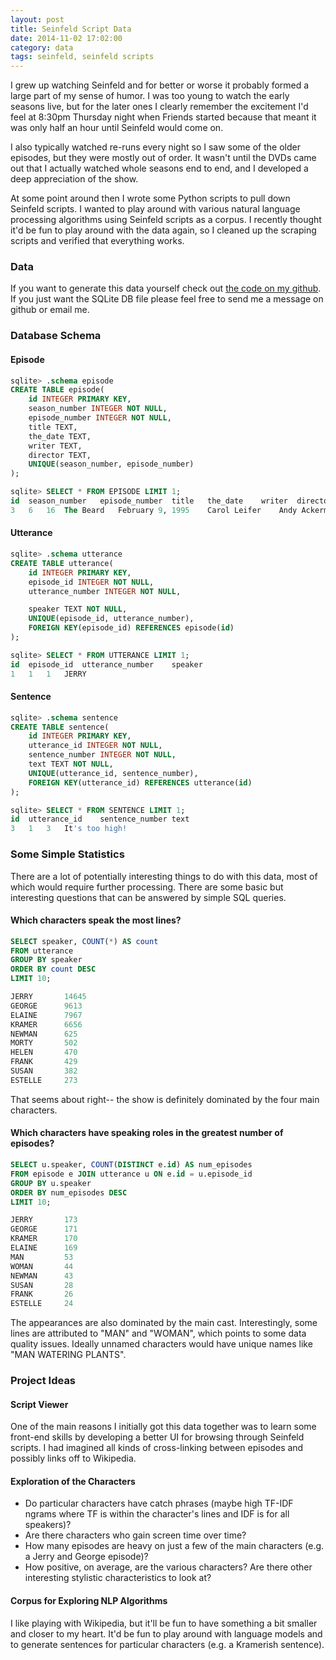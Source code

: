 ```yaml
---
layout: post
title: Seinfeld Script Data
date: 2014-11-02 17:02:00
category: data
tags: seinfeld, seinfeld scripts
---
```

I grew up watching Seinfeld and for better or worse it probably formed a large part of my sense of humor. I was too young to watch the early seasons live, but for the later ones I clearly remember the excitement I'd feel at 8:30pm Thursday night when Friends started because that meant it was only half an hour until Seinfeld would come on.

I also typically watched re-runs every night so I saw some of the older episodes, but they were mostly out of order. It wasn't until the DVDs came out that I actually watched whole seasons end to end, and I developed a deep appreciation of the show.

At some point around then I wrote some Python scripts to pull down Seinfeld scripts. I wanted to play around with various natural language processing algorithms using Seinfeld scripts as a corpus. I recently thought it'd be fun to play around with the data again, so I cleaned up the scraping scripts and verified that everything works.


### Data ###

If you want to generate this data yourself check out [the code on my github](http://github.com/colinpollock/seinfeld-scripts). If you just want the SQLite DB file please feel free to send me a message on github or email me.


### Database Schema ###

#### Episode ####
```sql
sqlite> .schema episode
CREATE TABLE episode(
    id INTEGER PRIMARY KEY,
    season_number INTEGER NOT NULL,
    episode_number INTEGER NOT NULL,
    title TEXT,
    the_date TEXT,
    writer TEXT,
    director TEXT,
    UNIQUE(season_number, episode_number)
);
```

```sql
sqlite> SELECT * FROM EPISODE LIMIT 1;
id	season_number	episode_number	title	the_date	writer	director
3	6	16	The Beard	February 9, 1995	Carol Leifer	Andy Ackerman
```


#### Utterance ####
```sql
sqlite> .schema utterance
CREATE TABLE utterance(
    id INTEGER PRIMARY KEY,
    episode_id INTEGER NOT NULL,
    utterance_number INTEGER NOT NULL,

    speaker TEXT NOT NULL,
    UNIQUE(episode_id, utterance_number),
    FOREIGN KEY(episode_id) REFERENCES episode(id)
);
```

```sql
sqlite> SELECT * FROM UTTERANCE LIMIT 1;
id	episode_id	utterance_number	speaker
1	1	1	JERRY
```


#### Sentence ####
```sql
sqlite> .schema sentence
CREATE TABLE sentence(
    id INTEGER PRIMARY KEY,
    utterance_id INTEGER NOT NULL,
    sentence_number INTEGER NOT NULL,
    text TEXT NOT NULL,
    UNIQUE(utterance_id, sentence_number),
    FOREIGN KEY(utterance_id) REFERENCES utterance(id)
);
```


```sql
sqlite> SELECT * FROM SENTENCE LIMIT 1;
id	utterance_id	sentence_number	text
3	1	3	It's too high!
```


### Some Simple Statistics ###

There are a lot of potentially interesting things to do with this data, most of which would require further processing. There are some basic but interesting questions that can be answered by simple SQL queries.


#### Which characters speak the most lines? ####

```sql
SELECT speaker, COUNT(*) AS count
FROM utterance
GROUP BY speaker
ORDER BY count DESC
LIMIT 10;

JERRY       14645
GEORGE      9613
ELAINE      7967
KRAMER      6656
NEWMAN      625
MORTY       502
HELEN       470
FRANK       429
SUSAN       382
ESTELLE     273
```

That seems about right-- the show is definitely dominated by the four main characters.


#### Which characters have speaking roles in the greatest number of episodes? ####

```sql
SELECT u.speaker, COUNT(DISTINCT e.id) AS num_episodes
FROM episode e JOIN utterance u ON e.id = u.episode_id
GROUP BY u.speaker
ORDER BY num_episodes DESC
LIMIT 10;

JERRY       173
GEORGE      171
KRAMER      170
ELAINE      169
MAN         53
WOMAN       44
NEWMAN      43
SUSAN       28
FRANK       26
ESTELLE     24
```

The appearances are also dominated by the main cast. Interestingly, some lines are attributed to "MAN" and "WOMAN", which points to some data quality issues. Ideally unnamed characters would have unique names like "MAN WATERING PLANTS".


### Project Ideas ###

#### Script Viewer ####
One of the main reasons I initially got this data together was to learn some front-end skills by developing a better UI for browsing through Seinfeld scripts. I had imagined all kinds of cross-linking between episodes and possibly links off to Wikipedia.

#### Exploration of the Characters ####
* Do particular characters have catch phrases (maybe high TF-IDF ngrams where TF is within the character's lines and IDF is for all speakers)?
* Are there characters who gain screen time over time?
* How many episodes are heavy on just a few of the main characters (e.g. a Jerry and George episode)?
* How positive, on average, are the various characters? Are there other interesting stylistic characteristics to look at?

#### Corpus for Exploring NLP Algorithms ####
I like playing with Wikipedia, but it'll be fun to have something a bit smaller and closer to my heart. It'd be fun to play around with language models and to generate sentences for particular characters (e.g. a Kramerish sentence).
